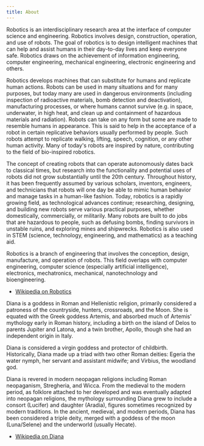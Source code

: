 ```yaml
---
title: About
---
```


Robotics is an interdisciplinary research area at the interface of computer science and engineering. Robotics involves design, construction, operation, and use of robots. The goal of robotics is to design intelligent machines that can help and assist humans in their day-to-day lives and keep everyone safe. Robotics draws on the achievement of information engineering, computer engineering, mechanical engineering, electronic engineering and others.

Robotics develops machines that can substitute for humans and replicate human actions. Robots can be used in many situations and for many purposes, but today many are used in dangerous environments (including inspection of radioactive materials, bomb detection and deactivation), manufacturing processes, or where humans cannot survive (e.g. in space, underwater, in high heat, and clean up and containment of hazardous materials and radiation). Robots can take on any form but some are made to resemble humans in appearance. This is said to help in the acceptance of a robot in certain replicative behaviors usually performed by people. Such robots attempt to replicate walking, lifting, speech, cognition, or any other human activity. Many of today's robots are inspired by nature, contributing to the field of bio-inspired robotics.

The concept of creating robots that can operate autonomously dates back to classical times, but research into the functionality and potential uses of robots did not grow substantially until the 20th century. Throughout history, it has been frequently assumed by various scholars, inventors, engineers, and technicians that robots will one day be able to mimic human behavior and manage tasks in a human-like fashion. Today, robotics is a rapidly growing field, as technological advances continue; researching, designing, and building new robots serve various practical purposes, whether domestically, commercially, or militarily. Many robots are built to do jobs that are hazardous to people, such as defusing bombs, finding survivors in unstable ruins, and exploring mines and shipwrecks. Robotics is also used in STEM (science, technology, engineering, and mathematics) as a teaching aid.

Robotics is a branch of engineering that involves the conception, design, manufacture, and operation of robots. This field overlaps with computer engineering, computer science (especially artificial intelligence), electronics, mechatronics, mechanical, nanotechnology and bioengineering.

- [Wikipedia on Robotics](https://en.wikipedia.org/wiki/Robotics)


Diana is a goddess in Roman and Hellenistic religion, primarily considered a patroness of the countryside, hunters, crossroads, and the Moon. She is equated with the Greek goddess Artemis, and absorbed much of Artemis' mythology early in Roman history, including a birth on the island of Delos to parents Jupiter and Latona, and a twin brother, Apollo, though she had an independent origin in Italy.

Diana is considered a virgin goddess and protector of childbirth. Historically, Diana made up a triad with two other Roman deities: Egeria the water nymph, her servant and assistant midwife; and Virbius, the woodland god.

Diana is revered in modern neopagan religions including Roman neopaganism, Stregheria, and Wicca. From the medieval to the modern period, as folklore attached to her developed and was eventually adapted into neopagan religions, the mythology surrounding Diana grew to include a consort (Lucifer) and daughter (Aradia), figures sometimes recognized by modern traditions. In the ancient, medieval, and modern periods, Diana has been considered a triple deity, merged with a goddess of the moon (Luna/Selene) and the underworld (usually Hecate).

- [Wikipedia on Diana](https://en.wikipedia.org/wiki/Diana_(mythology))
